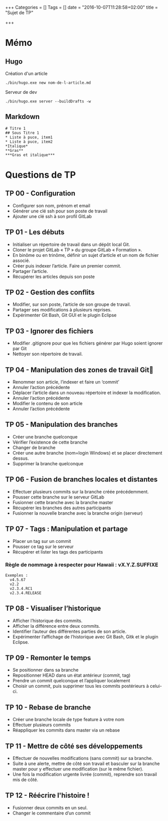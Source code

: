 +++
Categories = []
Tags = []
date = "2016-10-07T11:28:58+02:00"
title = "Sujet de TP"

+++

# Mémo

## Hugo

Création d'un article

    ./bin/hugo.exe new nom-de-l-article.md

 Serveur de dev

    ./bin/hugo.exe server --buildDrafts -w

## Markdown

    # Titre 1
    ## Sous Titre 1
    * Liste à puce, item1
    * Liste à puce, item2
    *Italique*
    **Gras**
    ***Gras et italique***

# Questions de TP

## TP 00 - Configuration

* Configurer son nom, prénom et email
* Générer une clé ssh pour son poste de travail
* Ajouter une clé ssh à son profil GitLab

## TP 01 - Les débuts

* Initialiser un répertoire de travail dans un dépôt local Git.
* Cloner le projet GitLab « TP » du groupe GitLab « Formation ».
* En binôme ou en trinôme, définir un sujet d’article et un nom de fichier associé.
* Créer puis indexer l’article. Faire un premier commit.
* Partager l’article.
* Récupérer les articles depuis son poste

## TP 02 - Gestion des conflits

* Modifier, sur son poste,  l’article de son groupe de travail.
* Partager ses modifications à plusieurs reprises.
* Expérimenter Git Bash, Git GUI et le plugin Eclipse

## TP 03 - Ignorer des fichiers

* Modifier .gitignore pour que les fichiers générer par Hugo soient ignorer par Git
* Nettoyer son répertoire de travail.

## TP 04 - Manipulation des zones de travail Git

* Renommer son article, l’indexer et faire un ‘commit’
* Annuler l’action précédente
* Déplacer l’article dans un nouveau répertoire et indexer la modification.
* Annuler l’action précédente
* Modifier le contenu de son article
* Annuler l’action précédente

## TP 05 - Manipulation des branches

* Créer une branche quelconque
* Vérifier l’existence de cette branche
* Changer de branche
* Créer une autre branche (nom=login Windows) et se placer directement dessus.
* Supprimer la branche quelconque

## TP 06 - Fusion de branches locales et distantes

* Effectuer plusieurs commits sur la branche créée précédemment.
* Pousser cette branche sur le serveur GitLab
* Fusionner cette branche avec la branche master
* Récupérer les branches des autres participants
* Fusionner la nouvelle branche avec la branche origin (serveur)

## TP 07 - Tags : Manipulation et partage

* Placer un tag sur un commit
* Pousser ce tag sur le serveur
* Récupérer et lister les tags des participants

### Règle de nommage à respecter pour Hawaii : vX.Y.Z.SUFFIXE
    Exemples :
      v4.5.67
      v2.2
      v2.3.4.RC1
      v2.3.4.RELEASE

## TP 08 - Visualiser l’historique

* Afficher l’historique des commits.
* Afficher la différence entre deux commits.
* Identifier l’auteur des différentes parties de son article.
* Expérimenter l’affichage de l’historique avec Git Bash, Gitk et le plugin Eclipse.

## TP 09 - Remonter le temps

* Se positionner dans sa branche
* Repositionner HEAD dans un état antérieur (commit, tag)
* Prendre un commit quelconque et l’appliquer localement
* Choisir un commit, puis supprimer tous les commits postérieurs à celui-ci.

## TP 10 - Rebase de branche

* Créer une branche locale de type feature à votre nom
* Effectuer plusieurs commits
* Réappliquer les commits dans master via un rebase

## TP 11 - Mettre de côté ses développements

* Effectuer de nouvelles modifications (sans commit) sur sa branche.
* Suite à une alerte, mettre de côté son travail et basculer sur la branche master pour y effectuer une modification (sur le même fichier).
* Une fois la modification urgente livrée (commit), reprendre son travail mis de côté.

## TP 12 - Réécrire l'histoire !

 * Fusionner deux commits en un seul.
 * Changer le commentaire d’un commit

